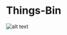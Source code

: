 # Things-Bin
![alt text](https://user-images.githubusercontent.com/25094569/67791734-92747200-faaa-11e9-849f-eeeba0fe1a90.png)
